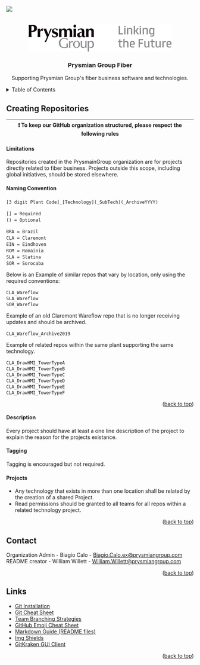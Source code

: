 <div id="top"></div>
<!--
*** Thanks for checking out the Best-README-Template. If you have a suggestion
*** that would make this better, please fork the repo and create a pull request
*** or simply open an issue with the tag "enhancement".
*** Don't forget to give the project a star!
*** Thanks again! Now go create something AMAZING! :D
-->



<!-- PROJECT SHIELDS -->
<!--
*** I'm using markdown "reference style" links for readability.
*** Reference links are enclosed in brackets [ ] instead of parentheses ( ).
*** See the bottom of this document for the declaration of the reference variables
*** for contributors-url, forks-url, etc. This is an optional, concise syntax you may use.
*** https://www.markdownguide.org/basic-syntax/#reference-style-links
-->
<a href="https://www.linkedin.com/company/prysmian/" target="_blank"><img src="https://img.shields.io/badge/-LinkedIn-black.svg?style=for-the-badge&logo=linkedin&colorB=555" /></a>



<!-- PROJECT LOGO -->
<br />
<div align="center">
  <a href="#">
    <img src="https://raw.githubusercontent.com/PrysmianGroup/.github/main/logo-prysmian-black.png" alt="Prysmian Group Logo">
  </a>

  <h3 align="center">Prysmian Group Fiber</h3>

  <p align="center">
    Supporting Prysmian Group's fiber business software and technologies.
  </p>
</div>



<!-- TABLE OF CONTENTS -->
<details>
  <summary>Table of Contents</summary>
  <ol>
    <li><a href="#creatingrepositories">Creating Repositories</a>
      <ol>
          <li><a href="#limitations">Limitations</a></li>
          <li><a href="#naming-convention">Naming Convention</a></li>
          <li><a href="#description">Description</a></li>
          <li><a href="#tagging">Tagging</a></li>
      </ol>
    </li>
    <li><a href="#contact">Contact</a></li>
    <li><a href="#links">Links</a></li>
  </ol>
</details>

## Creating Repositories

| :exclamation:  To keep our GitHub organization structured, please respect the following rules   |
|-------------------------------------------------------------------------------------------------|

#### Limitations

Repositories created in the PrysmainGroup organization are for projects
directly related to fiber business. Projects outside this scope, including global initiatives, should
be stored elsewhere.

#### Naming Convention

 `[3 digit Plant Code]_[Technology](_SubTech)(_ArchiveYYYY)`

 `[] = Required`<br />
 `() = Optional`

 `BRA = Brazil`<br />
 `CLA = Claremont`<br />
 `EIN = Eindhoven`<br />
 `ROM = Romainia`<br />
 `SLA = Slatina`<br />
 `SOR = Sorocaba`<br />

 
 
Below is an Example of similar repos that vary by location, only using the required conventions:

```
CLA_Wareflow
SLA_Wareflow
SOR_Wareflow
```

Example of an old Claremont Wareflow repo that is no longer receiving updates
and should be archived.

 ```
 CLA_Wareflow_Archive2019
 ```

 Example of related repos within the same plant supporting the same technology.
 
 ```
 CLA_DrawHMI_TowerTypeA
 CLA_DrawHMI_TowerTypeB
 CLA_DrawHMI_TowerTypeC
 CLA_DrawHMI_TowerTypeD
 CLA_DrawHMI_TowerTypeE
 CLA_DrawHMI_TowerTypeF
  ```
<p align="right">(<a href="#top">back to top</a>)</p>
  
#### Description

Every project should have at least a one line description of the project to explain
the reason for the projects existance.

#### Tagging

Tagging is encouraged but not required.

#### Projects
* Any technology that exists in more than one location shall be related by the
 creation of a shared Project.
* Read permissions should be granted to all teams for all repos within a related
technology project.



<p align="right">(<a href="#top">back to top</a>)</p>

<!-- CONTACT -->
## Contact

Organization Admin - Biagio Calo - Biagio.Calo.ex@prysmiangroup.com<br />
README creator - William Willett - William.Willett@prysmiangroup.com

<p align="right">(<a href="#top">back to top</a>)</p>



<!-- LINKS -->
## Links

* [Git Installation](https://github.com/git-guides/install-git)
* [Git Cheat Sheet](https://education.github.com/git-cheat-sheet-education.pdf)
* [Team Branching Strategies](https://www.gitkraken.com/learn/git/best-practices/git-branch-strategy)
* [GitHub Emoji Cheat Sheet](https://www.webpagefx.com/tools/emoji-cheat-sheet)
* [Markdown Guide (README files)](https://docs.github.com/en/github/writing-on-github/getting-started-with-writing-and-formatting-on-github/basic-writing-and-formatting-syntax)
* [Img Shields](https://shields.io)
* [GitKraken GUI Client](https://www.gitkraken.com/)


<p align="right">(<a href="#top">back to top</a>)</p>



<!-- MARKDOWN LINKS & IMAGES -->
<!-- https://www.markdownguide.org/basic-syntax/#reference-style-links -->
[contributors-shield]: https://img.shields.io/github/contributors/othneildrew/Best-README-Template.svg?style=for-the-badge
[contributors-url]: https://github.com/othneildrew/Best-README-Template/graphs/contributors
[forks-shield]: https://img.shields.io/github/forks/othneildrew/Best-README-Template.svg?style=for-the-badge
[forks-url]: https://github.com/othneildrew/Best-README-Template/network/members
[stars-shield]: https://img.shields.io/github/stars/othneildrew/Best-README-Template.svg?style=for-the-badge
[stars-url]: https://github.com/othneildrew/Best-README-Template/stargazers
[issues-shield]: https://img.shields.io/github/issues/othneildrew/Best-README-Template.svg?style=for-the-badge
[issues-url]: https://github.com/othneildrew/Best-README-Template/issues
[license-shield]: https://img.shields.io/github/license/othneildrew/Best-README-Template.svg?style=for-the-badge
[license-url]: https://github.com/othneildrew/Best-README-Template/blob/master/LICENSE.txt
[linkedin-shield]: https://img.shields.io/badge/-LinkedIn-black.svg?style=for-the-badge&logo=linkedin&colorB=555
[linkedin-url]: https://www.linkedin.com/company/prysmian/
[product-screenshot]: images/screenshot.png
